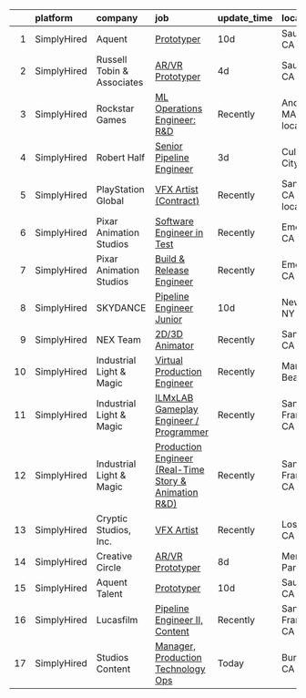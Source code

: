 

|    | platform    | company                    | job                                                                                                                                                            | update_time   | location                  |
|---:|:------------|:---------------------------|:---------------------------------------------------------------------------------------------------------------------------------------------------------------|:--------------|:--------------------------|
|  1 | SimplyHired | Aquent                     | [Prototyper](https://www.simplyhired.com/job/GkjcscC2t6kuBT1D0egURGswVcbTatjrVKOHYiRNNc1FN7pM_pkGGw?q=vfx+engineer)                                            | 10d           | Sausalito, CA             |
|  2 | SimplyHired | Russell Tobin & Associates | [AR/VR Prototyper](https://www.simplyhired.com/job/f9d10HFRcl2gy7lcTRN7Qq3HRumV6nwAxfKSk9snveRrltLjjCR7nQ?q=vfx+engineer)                                      | 4d            | Sausalito, CA             |
|  3 | SimplyHired | Rockstar Games             | [ML Operations Engineer: R&D](https://www.simplyhired.com/job/Ac-amNo0rfGMeAzSg41xnK1dZHPMAemPCoOV3ynuYU31KOdwoxQfoA?q=vfx+engineer)                           | Recently      | Andover, MA +2 locations  |
|  4 | SimplyHired | Robert Half                | [Senior Pipeline Engineer](https://www.simplyhired.com/job/Aqb2vwjOswc6kTsr7MeEnyhULeXQsR7xkHs_kgADJT4MyVOVpsRbKw?q=vfx+engineer)                              | 3d            | Culver City, CA           |
|  5 | SimplyHired | PlayStation Global         | [VFX Artist (Contract)](https://www.simplyhired.com/job/-sYD86psQoIcfuNgCxqWYIajyp8vbg1hDGFG8L059CYDh_6otsJGVg?q=vfx+engineer)                                 | Recently      | San Diego, CA +1 location |
|  6 | SimplyHired | Pixar Animation Studios    | [Software Engineer in Test](https://www.simplyhired.com/job/hDFX03T2cMRRfzf18rEJXcPj0XNbeeYQfWLefxjzPqiy1AD6OR0OTg?q=vfx+engineer)                             | Recently      | Emeryville, CA            |
|  7 | SimplyHired | Pixar Animation Studios    | [Build & Release Engineer](https://www.simplyhired.com/job/eLu72HtCL1IMNmVX40JSTI0cdW6819GIARrgWFtFY28hgpcJT-f9Rg?q=vfx+engineer)                              | Recently      | Emeryville, CA            |
|  8 | SimplyHired | SKYDANCE                   | [Pipeline Engineer Junior](https://www.simplyhired.com/job/43vO-lQtAuNYVV23S9MMiPwz-vezswQOc9aJRH7BQ8koOxRHnMTcug?q=vfx+engineer)                              | 10d           | New York, NY              |
|  9 | SimplyHired | NEX Team                   | [2D/3D Animator](https://www.simplyhired.com/job/S5M69fHPCTwjw0slKw9ja641Fx0mv-HUJQdFGfuuPiL2_yo0QpbMJQ?q=vfx+engineer)                                        | Recently      | San Jose, CA              |
| 10 | SimplyHired | Industrial Light & Magic   | [Virtual Production Engineer](https://www.simplyhired.com/job/9K5q-GSUctsZy_8R0FRVMThkZmcwVyNw8EBtc6t_2-1GoGnsunIq0A?q=vfx+engineer)                           | Recently      | Manhattan Beach, CA       |
| 11 | SimplyHired | Industrial Light & Magic   | [ILMxLAB Gameplay Engineer / Programmer](https://www.simplyhired.com/job/aTJ1ezwXFuGj-EiLVaHXTlideZ0GwZ1daEAFLOeP_kjJf87YrHVPFA?q=vfx+engineer)                | Recently      | San Francisco, CA         |
| 12 | SimplyHired | Industrial Light & Magic   | [Production Engineer (Real-Time Story & Animation R&D)](https://www.simplyhired.com/job/9fX2P9OQPGvLGiqrkGNcYrsvo7eCVfw33TzPecOimX_DKnxNTDhjZA?q=vfx+engineer) | Recently      | San Francisco, CA         |
| 13 | SimplyHired | Cryptic Studios, Inc.      | [VFX Artist](https://www.simplyhired.com/job/qroaLHSdTHl99y_TMqtKUVR4KJfHQ8KMzznnM8Q3eKnLzD5JLst_wA?q=vfx+engineer)                                            | Recently      | Los Gatos, CA             |
| 14 | SimplyHired | Creative Circle            | [AR/VR Prototyper](https://www.simplyhired.com/job/YQ_s7uLojfe-PecwgLo1CwPzQM_wOdpnVqMPx0SPgCNvpuIy9Vftbw?q=vfx+engineer)                                      | 8d            | Menlo Park, CA            |
| 15 | SimplyHired | Aquent Talent              | [Prototyper](https://www.simplyhired.com/job/17gvhnjPIe0Ul8RObzxsUha2PVDQphawY8d9-VFH0z87zPaVDEiG1w?q=vfx+engineer)                                            | 10d           | Sausalito, CA             |
| 16 | SimplyHired | Lucasfilm                  | [Pipeline Engineer II, Content](https://www.simplyhired.com/job/dh-RpJrXTtGEYzH1lyyqPNRTFfuJ555Ne3K5rDUqTcx9KvdDcyg2rA?q=vfx+engineer)                         | Recently      | San Francisco, CA         |
| 17 | SimplyHired | Studios Content            | [Manager, Production Technology Ops](https://www.simplyhired.com/job/Ook9nB1VvGhIbO4oriYSKwrojyDUMLJsgoA7CmPaBd_zPnE2PGPXSQ?q=vfx+engineer)                    | Today         | Burbank, CA               |